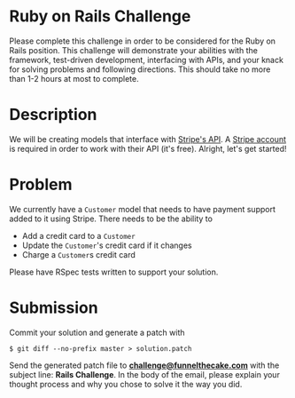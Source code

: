 # Ruby on Rails Challenge

Please complete this challenge in order to be considered for the Ruby on Rails position. This challenge will demonstrate your abilities with the framework, test-driven development, interfacing with APIs, and your knack for solving problems and following directions. This should take no more than 1-2 hours at most to complete.

# Description

We will be creating models that interface with [Stripe's API](https://stripe.com/docs/api). A [Stripe account](https://dashboard.stripe.com/register) is required in order to work with their API (it's free). Alright, let's get started!

# Problem

We currently have a `Customer` model that needs to have payment support added to it using Stripe. There needs to be the ability to 

- Add a credit card to a `Customer`
- Update the `Customer`'s credit card if it changes
- Charge a `Customer`s credit card 

Please have RSpec tests written to support your solution.

# Submission

Commit your solution and generate a patch with

```
$ git diff --no-prefix master > solution.patch
```

Send the generated patch file to **challenge@funnelthecake.com** with the subject line: **Rails Challenge**. In the body of the email, please explain your thought process and why you chose to solve it the way you did.